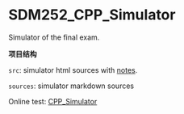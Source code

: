 # SDM252_CPP_Simulator
Simulator of the final exam.

**项目结构**

`src`: simulator html sources with [notes](sources/CPP_notes.md).

`sources`: simulator markdown sources

Online test: [CPP_Simulator](https://ethylene9160.github.io/CPP_Simulator/)
